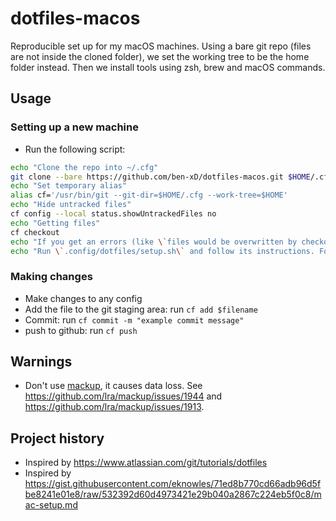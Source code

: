 # dotfiles-macos

Reproducible set up for my macOS machines. Using a bare git repo (files are not inside the cloned folder), we set the working tree to be the home folder instead. Then we install tools using zsh, brew and macOS commands.

## Usage

### Setting up a new machine

- Run the following script:
```bash
echo "Clone the repo into ~/.cfg"
git clone --bare https://github.com/ben-xD/dotfiles-macos.git $HOME/.cfg
echo "Set temporary alias"
alias cf='/usr/bin/git --git-dir=$HOME/.cfg --work-tree=$HOME'
echo "Hide untracked files"
cf config --local status.showUntrackedFiles no
echo "Getting files"
cf checkout
echo "If you get an errors (like \`files would be overwritten by checkout\`), see https://www.atlassian.com/git/tutorials/dotfiles"
echo "Run \`.config/dotfiles/setup.sh\` and follow its instructions. For more info, read the script."
```

### Making changes
- Make changes to any config
- Add the file to the git staging area: run `cf add $filename`
- Commit: run `cf commit -m "example commit message"`
- push to github: run `cf push`

## Warnings

- Don't use [mackup](https://github.com/lra/mackup), it causes data loss. See https://github.com/lra/mackup/issues/1944 and https://github.com/lra/mackup/issues/1913.

## Project history

- Inspired by https://www.atlassian.com/git/tutorials/dotfiles
- Inspired by https://gist.githubusercontent.com/eknowles/71ed8b770cd66adb96d5fbe8241e01e8/raw/532392d60d4973421e29b040a2867c224eb5f0c8/mac-setup.md
